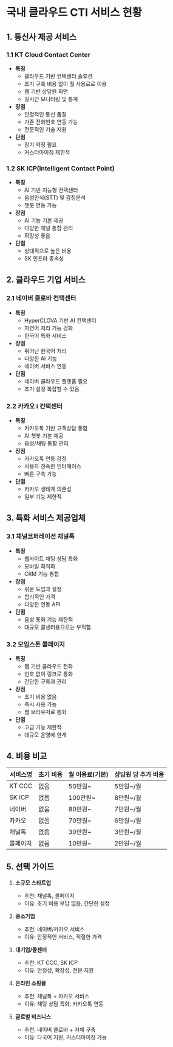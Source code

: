 # 국내 클라우드 CTI 서비스 현황

## 1. 통신사 제공 서비스

### 1.1 KT Cloud Contact Center
- **특징**
  - 클라우드 기반 컨택센터 솔루션
  - 초기 구축 비용 없이 월 사용료로 이용
  - 웹 기반 상담원 화면
  - 실시간 모니터링 및 통계
- **장점**
  - 안정적인 통신 품질
  - 기존 전화번호 연동 가능
  - 전문적인 기술 지원
- **단점**
  - 장기 약정 필요
  - 커스터마이징 제한적

### 1.2 SK ICP(Intelligent Contact Point)
- **특징**
  - AI 기반 지능형 컨택센터
  - 음성인식(STT) 및 감정분석
  - 챗봇 연동 가능
- **장점**
  - AI 기능 기본 제공
  - 다양한 채널 통합 관리
  - 확장성 좋음
- **단점**
  - 상대적으로 높은 비용
  - SK 인프라 종속성

## 2. 클라우드 기업 서비스

### 2.1 네이버 클로바 컨택센터
- **특징**
  - HyperCLOVA 기반 AI 컨택센터
  - 자연어 처리 기능 강화
  - 한국어 특화 서비스
- **장점**
  - 뛰어난 한국어 처리
  - 다양한 AI 기능
  - 네이버 서비스 연동
- **단점**
  - 네이버 클라우드 플랫폼 필요
  - 초기 설정 복잡할 수 있음

### 2.2 카카오 i 컨택센터
- **특징**
  - 카카오톡 기반 고객상담 통합
  - AI 챗봇 기본 제공
  - 음성/채팅 통합 관리
- **장점**
  - 카카오톡 연동 강점
  - 사용자 친숙한 인터페이스
  - 빠른 구축 가능
- **단점**
  - 카카오 생태계 의존성
  - 일부 기능 제한적

## 3. 특화 서비스 제공업체

### 3.1 채널코퍼레이션 채널톡
- **특징**
  - 웹사이트 채팅 상담 특화
  - 모바일 최적화
  - CRM 기능 통합
- **장점**
  - 쉬운 도입과 설정
  - 합리적인 가격
  - 다양한 연동 API
- **단점**
  - 음성 통화 기능 제한적
  - 대규모 콜센터용으로는 부적합

### 3.2 모임스톤 콜페이지
- **특징**
  - 웹 기반 클라우드 전화
  - 번호 없이 링크로 통화
  - 간단한 구축과 관리
- **장점**
  - 초기 비용 없음
  - 즉시 사용 가능
  - 웹 브라우저로 통화
- **단점**
  - 고급 기능 제한적
  - 대규모 운영에 한계

## 4. 비용 비교
| 서비스명 | 초기 비용 | 월 이용료(기본) | 상담원 당 추가 비용 |
|---------|----------|----------------|------------------|
| KT CCC  | 없음     | 50만원~        | 5만원~/월        |
| SK ICP  | 없음     | 100만원~       | 8만원~/월        |
| 네이버   | 없음     | 80만원~        | 7만원~/월        |
| 카카오   | 없음     | 70만원~        | 6만원~/월        |
| 채널톡   | 없음     | 30만원~        | 3만원~/월        |
| 콜페이지 | 없음     | 10만원~        | 2만원~/월        |

## 5. 선택 가이드
1. **소규모 스타트업**
   - 추천: 채널톡, 콜페이지
   - 이유: 초기 비용 부담 없음, 간단한 설정

2. **중소기업**
   - 추천: 네이버/카카오 서비스
   - 이유: 안정적인 서비스, 적절한 가격

3. **대기업/콜센터**
   - 추천: KT CCC, SK ICP
   - 이유: 안정성, 확장성, 전문 지원

4. **온라인 쇼핑몰**
   - 추천: 채널톡 + 카카오 서비스
   - 이유: 채팅 상담 특화, 카카오톡 연동

5. **글로벌 비즈니스**
   - 추천: 네이버 클로바 + 자체 구축
   - 이유: 다국어 지원, 커스터마이징 가능